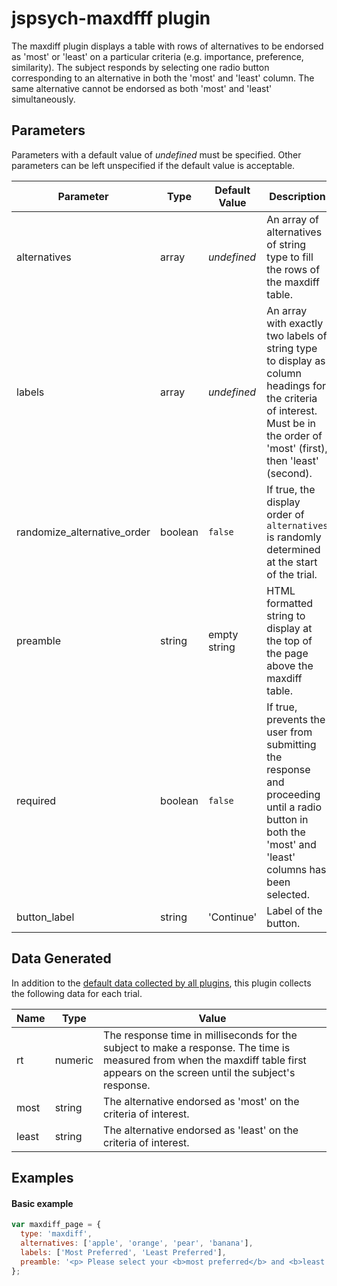 # jspsych-maxdfff plugin

The maxdiff plugin displays a table with rows of alternatives to be endorsed as 'most' or 'least' on a particular criteria (e.g. importance, preference, similarity). The subject responds by selecting one radio button corresponding to an alternative in both the 'most' and 'least' column. The same alternative cannot be endorsed as both 'most' and 'least' simultaneously.

## Parameters

Parameters with a default value of *undefined* must be specified. Other parameters can be left unspecified if the default value is acceptable.

Parameter | Type | Default Value | Description
----------|------|---------------|------------
alternatives | array | *undefined* | An array of alternatives of string type to fill the rows of the maxdiff table.
labels | array | *undefined* | An array with exactly two labels of string type to display as column headings for the criteria of interest. Must be in the order of 'most' (first), then 'least' (second).
randomize_alternative_order | boolean | `false` | If true, the display order of `alternatives` is randomly determined at the start of the trial.
preamble | string | empty string | HTML formatted string to display at the top of the page above the maxdiff table.
required | boolean | `false` | If true, prevents the user from submitting the response and proceeding until a radio button in both the 'most' and 'least' columns has been selected.
button_label | string |  'Continue' | Label of the button.


## Data Generated

In addition to the [default data collected by all plugins](overview#data-collected-by-plugins), this plugin collects the following data for each trial.

Name | Type | Value
-----|------|------
rt | numeric | The response time in milliseconds for the subject to make a response. The time is measured from when the maxdiff table first appears on the screen until the subject's response.
most | string | The alternative endorsed as 'most' on the criteria of interest.
least | string | The alternative endorsed as 'least' on the criteria of interest.


## Examples

#### Basic example

```javascript
var maxdiff_page = {
  type: 'maxdiff',
  alternatives: ['apple', 'orange', 'pear', 'banana'],
  labels: ['Most Preferred', 'Least Preferred'],
  preamble: '<p> Please select your <b>most preferred</b> and <b>least preferred</b> fruits. </p>'
};
```

